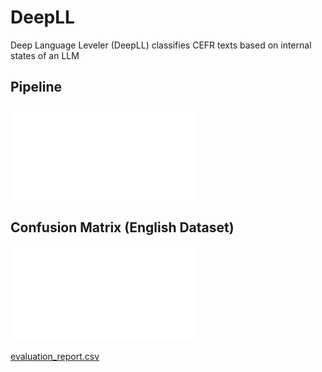 # DeepLL
Deep Language Leveler (DeepLL) classifies CEFR texts based on internal states of an LLM

## Pipeline
![Pipeline](pipeline.pdf)

## Confusion Matrix (English Dataset)
![Confusion Matrix](confusion_matrix.pdf)

[evaluation_report.csv](evaluation_report.csv)

